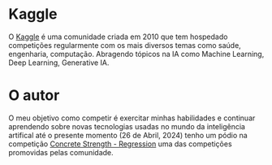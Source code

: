 # Kaggle
O [Kaggle](https://www.kaggle.com/carloscll) é uma comunidade criada em 2010 que tem hospedado competições regularmente com os mais diversos temas como saúde, engenharia, computação. Abragendo tópicos na IA como Machine Learning, Deep Learning, Generative IA.

# O autor
O meu objetivo como competir é exercitar minhas habilidades e continuar aprendendo sobre novas tecnologias usadas no mundo da inteligência artifical até o presente momento (26 de Abril, 2024) tenho um pódio na competição [Concrete Strength - Regression](https://www.kaggle.com/competitions/concrete-strength-regression) uma das competições promovidas pelas comunidade.
